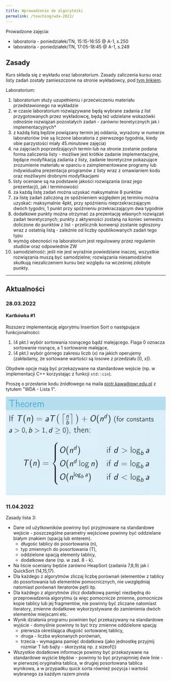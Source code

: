 ```yaml
---
title: Wprowadzenie do algorytmiki
permalink: /teaching/wda-2022/
---
```


Prowadzone zajęcia:
* laboratoria - poniedziałek/TN, 15:15-16:55 @ A-1, s.250
* laboratoria - poniedziałek/TN, 17:05-18:45 @ A-1, s.249


## Zasady   
Kurs składa się z wykładu oraz laboratorium. Zasady zaliczenia kursu oraz listy zadań zostały zamieszczone na stronie wykładowcy, pod [tym linkiem](http://prac.im.pwr.wroc.pl/~zeberski/teaching/teaching.html). 

Laboratorium:
1. laboratorium służy uzupełnieniu i przećwiczeniu materiału przedstawionego na wykładzie
2. w czasie laboratorium rozwiązywane będą wybrane zadania z list przygotowanych przez wykładowcę, będą też udzielane wskazówki odnośnie rozwiązań pozostałych zadań - zarówno teoretycznych jak i implementacyjnych*
3. z każdą listą będzie powiązany termin jej oddania, wyrażony w numerze laboratoriów (nie są liczone laboratoria z pierwszego tygodnia, kiedy obie parzystości miały 45.minutowe zajęcia)
4. na zajęciach poprzedzających termin lub na stronie zostanie podana forma zaliczenia listy - możliwe jest krótkie zadanie implementacyjne, będące modyfikacją zadania z listy, zadanie teoretyczne pokazujące zrozumienie materiału w oparciu o zaimplementowane programy lub indywidualna prezentacja programów z listy wraz z omawianiem kodu oraz możliwymi drobnymi modyfikacjami
5. listy oceniane są na podstawie jakości rozwiązania (oraz jego prezentacji), jak i terminowości
6. za każdą listę zadań można uzyskać maksymalnie 8 punktów
7. za listę zadań zaliczoną ze spóźnieniem względem jej terminu można uzyskać: maksymalnie 4pkt, przy spóźnieniu nieprzekraczającym dwóch tygodni, 1 punkt przy spóźnieniu przekraczającym dwa tygodnie
8. dodatkowe punkty można otrzymać za prezentację własnych rozwiązań zadań teoretycznych; punkty z aktywności zostaną na koniec semestru doliczone do punktów z list - przelicznik konwersji zostanie ogłoszony wraz z ostatnią listą - zależnie od liczby opublikowanych zadań tego typu
9. wymóg obecności na laboratorium jest regulowany przez regulamin studiów oraz odpowiednie ZW
10. samodzielność: jeśli nie jest wyraźnie powiedziane inaczej, wszystkie rozwiązania muszą być samodzielne; rozwiązania niesamodzielne skutkują niezaliczeniem kursu bez względu na wcześniej zdobyte punkty.

___
## Aktualności
### 28.03.2022

#### Kartkówka #1
Rozszerz implementację algorytmu Insertion Sort o następujące funkcjonalności:

1. (4 pkt.) wybór sortowania rosnącego bądź malejącego. Flaga 0 oznacza sortowanie rosnące, a 1 sortowanie malejące,
2. (4 pkt.) wybór górnego zakresu liczb (x) na jakich operujemy (zakładamy, że sortowane wartości są losowe z przedziału [0, x]).

Obydwie opcje mają być przekazywane na standardowe wejście (np. w implementacji C++ korzystając z funkcji `std::cin`).

Proszę o przesłanie kodu źródłowego na maila piotr.kawa@pwr.edu.pl z tytułem "WDA - Lista 1".


![Master Theorem](/assets/master_theorem.png)

### 11.04.2022

Zasady lista 3:
* Dane od użytkowników powinny być przyjmowane na standardowe wejście - poszczególne parametry wejściowe powinny być oddzielane białym znakiem (spacją lub enterem).
    * długośc tablicy do posortowania (n),
    * typ zmiennych do posortowania (T),
    * oddzielone spacją elementy tablicy,
    * dodatkowe dane (np. w zad. 8 - k).
* Na liście oceniany będzie zarówno HeapSort (zadania 7,8,9) jak i QuickSort (14,15,17).
* Dla każdego z algorytmów zliczaj liczbę porównań (elementów z tablicy do posortowania lub elementów pomocnicznych, nie uwzględniaj natomiast porównań iteratorów pętli itp.
* Dla każdego z algorytmów zlicz dodatkową pamięć niezbędną do przeprowadzenia algorytmu (a więc pomocnicze zmienne, pomocnicze kopie tablicy lub jej fragmentów, nie powinny być zliczane natomiast iteratory, zmienne dodatkowe wykorzystywane do zamienienia dwóch elementów miejscami etc. 
* Wynik działania programu powinien być przekazywany na standardowe wyjście - domyślnie powinny to być trzy zmienne oddzielone spacją: 
  * pierwsza określająca długość sortowanej tablicy,
  * druga - liczba wykonanych porównań,
  * trzecia - wymagana pamięć dodatkowa (jako jednostkę przyjmij rozmiar T lub bajty - skorzystaj np. z sizeof())
* Wszystkie dodatkowe informacje powinny być przekazywane na standardowe wyjście błędów - powinny to być przynajmniej dwie linie - w pierwszej oryginalna tablica, w drugiej posortowana tablica wynikowa, a w przypadku quick sorta również pozycja i wartość wybranego za każdym razem pivota

